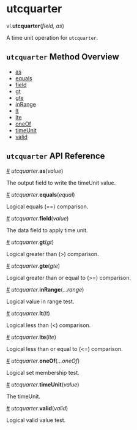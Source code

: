 # utcquarter

vl.<b>utcquarter</b>(<em>field, as</em>)

A time unit operation for <code>utcquarter</code>.

## <code>utcquarter</code> Method Overview

* <a href="#as">as</a>
* <a href="#equals">equals</a>
* <a href="#field">field</a>
* <a href="#gt">gt</a>
* <a href="#gte">gte</a>
* <a href="#inRange">inRange</a>
* <a href="#lt">lt</a>
* <a href="#lte">lte</a>
* <a href="#oneOf">oneOf</a>
* <a href="#timeUnit">timeUnit</a>
* <a href="#valid">valid</a>

## <code>utcquarter</code> API Reference

<a id="as" href="#as">#</a>
<em>utcquarter</em>.<b>as</b>(<em>value</em>)

The output field to write the timeUnit value.

<a id="equals" href="#equals">#</a>
<em>utcquarter</em>.<b>equals</b>(<em>equal</em>)

Logical equals (==) comparison.

<a id="field" href="#field">#</a>
<em>utcquarter</em>.<b>field</b>(<em>value</em>)

The data field to apply time unit.

<a id="gt" href="#gt">#</a>
<em>utcquarter</em>.<b>gt</b>(<em>gt</em>)

Logical greater than (>) comparison.

<a id="gte" href="#gte">#</a>
<em>utcquarter</em>.<b>gte</b>(<em>gte</em>)

Logical greater than or equal to (>=) comparison.

<a id="inRange" href="#inRange">#</a>
<em>utcquarter</em>.<b>inRange</b>(<em>...range</em>)

Logical value in range test.

<a id="lt" href="#lt">#</a>
<em>utcquarter</em>.<b>lt</b>(<em>lt</em>)

Logical less than (<) comparison.

<a id="lte" href="#lte">#</a>
<em>utcquarter</em>.<b>lte</b>(<em>lte</em>)

Logical less than or equal to (<=) comparison.

<a id="oneOf" href="#oneOf">#</a>
<em>utcquarter</em>.<b>oneOf</b>(<em>...oneOf</em>)

Logical set membership test.

<a id="timeUnit" href="#timeUnit">#</a>
<em>utcquarter</em>.<b>timeUnit</b>(<em>value</em>)

The timeUnit.

<a id="valid" href="#valid">#</a>
<em>utcquarter</em>.<b>valid</b>(<em>valid</em>)

Logical valid value test.

